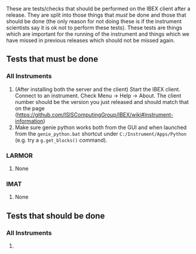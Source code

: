 These are tests/checks that should be performed on the IBEX client after a release. They are split into those things that *must* be done and those that should be done (the only reason for not doing these is if the instrument scientists say it is ok not to perform these tests). These tests are things which are important for the running of the instrument and things which we have missed in previous releases which should not be missed again.

## Tests that must be done

### All Instruments

1. (After installing both the server and the client) Start the IBEX client. Connect to an instrument. Check Menu -> Help -> About. The client number should be the version you just released and should match that on the page (https://github.com/ISISComputingGroup/IBEX/wiki#instrument-information)
1. Make sure genie python works both from the GUI and when launched from the `genie_python.bat` shortcut under `C:/Instrument/Apps/Python` (e.g. try a `g.get_blocks()` command).

### LARMOR

1. None

### IMAT

1. None

## Tests that should be done

### All Instruments

1. 
